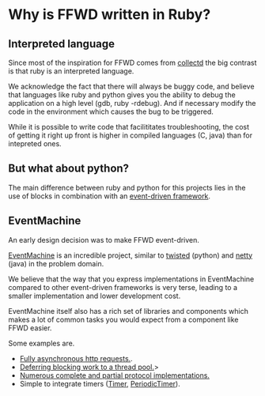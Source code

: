 # Why is FFWD written in Ruby?

## Interpreted language

Since most of the inspiration for FFWD comes from
[collectd](https://collectd.org) the big contrast is that ruby is an
interpreted language.

We acknowledge the fact that there will always be buggy code, and believe that
languages like ruby and python gives you the ability to debug the application
on a high level (gdb, ruby -rdebug). And if necessary modify the code  in the
environment which causes the bug to be triggered.

While it is possible to write code that facilititates troubleshooting, the cost
of getting it right up front is higher in compiled languages (C, java) than for
intepreted ones.

## But what about python?

The main difference between ruby and python for this projects lies in the use
of blocks in combination with an [event-driven framework](#EventMachine).

## EventMachine

An early design decision was to make FFWD event-driven.

[EventMachine](http://rubyeventmachine.com/) is an incredible project, similar
to [twisted](https://twistedmatrix.com/trac/) (python) and
[netty](http://netty.io/) (java) in the problem domain.

We believe that the way that you express implementations in EventMachine
compared to other event-driven frameworks is very terse, leading to a smaller
implementation and lower development cost.

EventMachine itself also has a rich set of libraries and components which makes
a lot of common tasks you would expect from a component like FFWD easier.

Some examples are.

* [Fully asynchronous http requests.](https://github.com/igrigorik/em-http-request).
* [Deferring blocking work to a thread pool.](http://eventmachine.rubyforge.org/EventMachine.html#defer-class_method)>
* [Numerous complete and partial protocol implementations.](https://github.com/eventmachine/eventmachine/wiki/Protocol-Implementations)
* Simple to integrate timers ([Timer](http://eventmachine.rubyforge.org/EventMachine/Timer.html), [PeriodicTimer](http://eventmachine.rubyforge.org/EventMachine/PeriodicTimer.html)).
